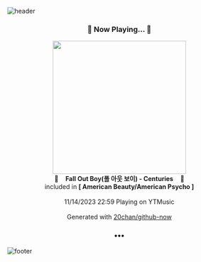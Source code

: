 ![header](https://capsule-render.vercel.app/api?type=wave&height=170&section=header&fontColor=090707&fontAlignX=45&fontAlignY=65&fontSize=100)

<h3 align="center">🎵 Now Playing... 🎵</h3>
<p align="center">
  <a href="https://music.youtube.com/watch?v=dfk6i41GCNo">
    <img width="300" src="https://lh3.googleusercontent.com/dTaLSBJmPtDdl69KdOGmYmfEb6EEwGkaEcm3j3ksWgdppIUjfNnVLE_jxLTkJl7KBliu5_YjMPfGLDuV">
  </a>
  <br>
  🎵&nbsp&nbsp&nbsp <b>Fall Out Boy(폴 아웃 보이) - Centuries</b> &nbsp&nbsp&nbsp🎵
  <br>
  included in <b>[ American Beauty/American Psycho ]</b>
  
  <br />
  <br />
  11/14/2023 22:59 Playing on YTMusic
  <br />
  <br />
  Generated with <a href="https://github.com/20chan/github-now">20chan/github-now</a>
</p>

<h3 align="center">•••</h3>

![footer](https://capsule-render.vercel.app/api?type=wave&height=150&section=footer)
